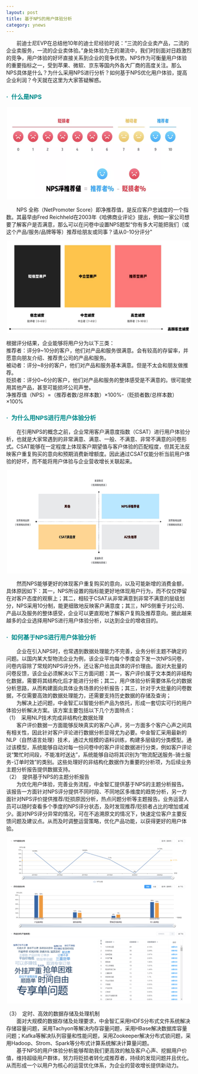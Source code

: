 ```yaml
---
layout: post
title: 基于NPS的用户体验分析     
category: ynews
---
```


&emsp;&emsp;前迪士尼EVP在总结他10年的迪士尼经验时说：“三流的企业卖产品，二流的企业卖服务，一流的企业卖体验。”身处体验为王的潮流中，我们时刻面对日趋激烈的竞争，用户体验的好坏直接关系到企业的竞争优势。NPS作为可衡量用户体验的重要指标之一，受到苹果、微软、京东等国内外各大厂商的高度关注。那么NPS具体是什么？为什么采用NPS进行分析？如何基于NPS优化用户体验，提高企业利润？今天就在这里为大家答疑解惑。        

### <span style="color:#008B8B;">·&ensp;什么是NPS</span>      

<div align="center">
<img width="500" height="250" src="https://raw.githubusercontent.com/carrylaw/IMG/master/img/sucai60.png" /> 
</div> 

&emsp;&emsp;NPS 全称（NetPromoter Score）即净推荐值，是反应客户忠诚度的一个指数。其最早由Fred Reichheld在2003年《哈佛商业评论》提出，例如一家公司想要了解客户是否满意，那么可以在问卷中设置NPS题型“你有多大可能把我们（或这个产品/服务/品牌等等）推荐给朋友或同事？请从0-10分评分”         

<div align="center">
<img width="500" height="250" src="https://raw.githubusercontent.com/carrylaw/IMG/master/img/sucai61.png" /> 
</div> 
 
根据评分结果，企业能够将用户分为以下三类：       
推荐者：评分9\~10分的客户，他们对产品和服务很满意。会有较高的存留率，并愿意向朋友介绍、推荐贵公司的产品和服务。                            
被动者：评分\~8分的客户，他们对产品和服务基本满意。但是不太会和朋友做推荐。                     
贬损者：评分0\~6分的客户，他们对产品和服务的整体感受是不满意的。很可能使用其他产品，甚至可能损坏公司声誉。              
净推荐值（NPS）=（推荐者数/总样本数）×100%-（贬损者数/总样本数）×100%       

### <span style="color:#008B8B;">·&ensp;为什么用NPS进行用户体验分析</span>      
&emsp;&emsp;在引用NPS的概念之前，企业常用客户满意度指数（CSAT）进行用户体验分析，也就是大家常遇到的非常满意、满意、一般、不满意、非常不满意的问卷形式。CSAT能够在一定程度上体现客户期望值与客户体验的匹配程度，但其无法反映客户重复购买的意向和预期消费新增额度。因此通过CSAT仅能分析当前用户体验的好坏，而不能将用户体验与企业营收增长关联起来。
 
 <div align="center">
 <img width="500" height="280" src="https://raw.githubusercontent.com/carrylaw/IMG/master/img/sucai62.png" /> 
 </div> 

&emsp;&emsp;然而NPS能够更好的体现客户重复购买的意向，以及可能新增的消费金额，具体原因如下：其一，NPS所设置的指标能更好地体现用户行为，而不仅仅停留在对客户态度的观察上；其二，相较于CSAT从非常满意到非常不满意的层级划分，NPS采用10分制，能更细致地反映客户满意度；其三，NPS侧重于对公司、产品以及服务的整体感受，企业可以更直观地了解客户复购及推荐意向。据此越来越多的企业选择用NPS进行用户体验分析，以达到企业的增收目的。

### <span style="color:#008B8B;">·&ensp;如何基于NPS进行用户体验分析</span>      
&emsp;&emsp;企业在引入NPS时，也常遇到数据处理能力不完善，业务分析主题不确定的问题。以国内某大型物流企业为例，该企业平均每个季度会下发一次NPS问卷，问卷内容除了常规的NPS评分外，还让客户给出具体的评价理由。面对大批量的问卷反馈，该企业必须解决以下三方面问题：其一，客户评价属于文本类的非结构化数据，需要将其结构化后才能进行分析；其二，用户体验分析需要体系化的数据分析思路，从而构建面向具体业务场景的分析报告；其三，针对于大批量的问卷数据，不仅需要高效的数据处理能力，还需要支持历史数据的存储及查询；         
&emsp;&emsp;为解决上述问题，中金智汇以智能分析产品为依托，形成一套切实可行的用户体验分析解决方案。该方案主要包括以下几个方面特点：          
（1）&ensp;采用NLP技术完成非结构化数据处理          
&emsp;&emsp;客户评价数据一方面能够反映真实的客户心声，另一方面多个客户心声之间具有相关性，因此针对客户评论进行数据分析显得尤为必要。中金智汇采用最新的NLP（自然语言处理）技术，通过大规模的语料训练，构建多层级的分类模型。通过该模型，系统能够自动对每一份问卷中的客户评论数据进行分类，例如客户评论说“繁忙时间段，不能准时送达”，系统能够自动将其识别为“物流配送服务-骑士服务-订单时效”的类别。这些处理好的非结构化数据作为重要的分析项，为后续业务主题分析报告提供数据支持。           
（2）&ensp;提供基于NPS的主题分析报告         
&emsp;&emsp;为优化用户体验，完善业务流程，中金智汇提供基于NPS的主题分析报告。该报告一方面针对NPS评分提供不同时段、不同地区多维度的趋势分析，另一方面针对NPS评价提供推荐/贬损原因分析，热点问题分析等主题报告。业务运营人员可以随时查看多个季度的NPS评分状态，及时发现推荐/贬损者占比的增加或减少。面对NPS评分异常的情况，可在不追溯原文的情况下，快速定位客户主要反馈问题及建议点。从而及时调整运营策略，优化产品功能，以获得更好的用户体验。           

<div align="center">
<img width="500" height="450" src="https://raw.githubusercontent.com/carrylaw/IMG/master/img/sucai63.png" /> 
</div> 

（3）&ensp;定时、高效的数据存储及处理机制            
&emsp;&emsp;面对大规模的数据存储及处理要求，中金智汇采用HDFS分布式文件系统解决存储容量问题，采用Tachyon等解决内存容量问题，采用HBase解决数据库容量问题；Kafka等解决队列容量和性能问题，采用Zookeeper解决分布式锁问题，采用Hadoop、Strom、Spark等分布式计算系统解决计算量问题。          
&emsp;&emsp;基于NPS的用户体验分析能够帮助我们更高效的触及客户心声、挖掘用户价值，维持超级用户群体，努力将贬损者转化成推荐者，持续的发现问题并且优化。从而形成一个以用户为核心的运营优化体系，为企业的营收增长提供新动力。
